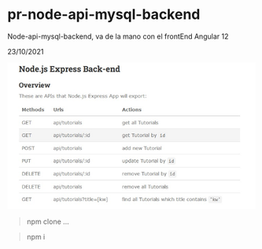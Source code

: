 # pr-node-api-mysql-backend
Node-api-mysql-backend, va de la mano con el frontEnd Angular 12

23/10/2021

<img src="nodeJs.jpg" />

>npm clone ...

>npm i

